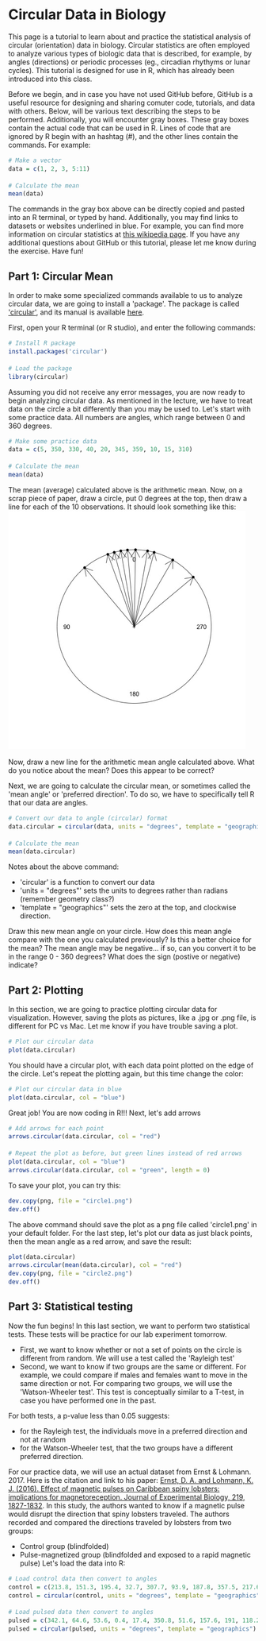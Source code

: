 # Circular Data in Biology
This page is a tutorial to learn about and practice the statistical analysis of circular (orientation) data in biology.  Circular statistics are often employed to analyze various types of biologic data that is described, for example, by angles (directions) or periodic processes (eg., circadian rhythyms or lunar cycles).  This tutorial is designed for use in R, which has already been introduced into this class.

Before we begin, and in case you have not used GitHub before, GitHub is a useful resource for designing and sharing comuter code, tutorials, and data with others.  Below, will be various text describing the steps to be performed.  Additionally, you will encounter gray boxes.  These gray boxes contain the actual code that can be used in R.  Lines of code that are ignored by R begin with an hashtag (#), and the other lines contain the commands.  For example:
```R
# Make a vector
data = c(1, 2, 3, 5:11)

# Calculate the mean
mean(data)
```
The commands in the gray box above can be directly copied and pasted into an R terminal, or typed by hand.  Additionally, you may find links to datasets or websites underlined in blue.  For example, you can find more information on circular statistics at [this wikipedia page](https://en.wikipedia.org/wiki/Directional_statistics). If you have any additional questions about GitHub or this tutorial, please let me know during the exercise.  Have fun!

## Part 1:  Circular Mean
In order to make some specialized commands available to us to analyze circular data, we are going to install a 'package'.  The package is called ['circular'](https://cran.r-project.org/web/packages/circular/index.html), and its manual is available [here](https://cran.r-project.org/web/packages/circular/circular.pdf).

First, open your R terminal (or R studio), and enter the following commands:
```R
# Install R package
install.packages('circular')

# Load the package
library(circular)
```
Assuming you did not receive any error messages, you are now ready to begin analyzing circular data.
As mentioned in the lecture, we have to treat data on the circle a bit differently than you may be used to.
Let's start with some practice data. All numbers are angles, which range between 0 and 360 degrees.
```R
# Make some practice data
data = c(5, 350, 330, 40, 20, 345, 359, 10, 15, 310)

# Calculate the mean
mean(data)
```
The mean (average) calculated above is the arithmetic mean.  Now, on a scrap piece of paper, draw a circle, put 0 degrees at the top, then draw a line for each of the 10 observations.  It should look something like this:
![Circle Plot](./circle.jpg)

Now, draw a new line for the arithmetic mean angle calculated above.  What do you notice about the mean?  Does this appear to be correct?

Next, we are going to calculate the circular mean, or sometimes called the 'mean angle' or 'preferred direction'.  To do so, we have to specifically tell R that our data are angles.
```R
# Convert our data to angle (circular) format
data.circular = circular(data, units = "degrees", template = "geographics")

# Calculate the mean
mean(data.circular)
```
Notes about the above command:
- 'circular' is a function to convert our data
- 'units = "degrees"' sets the units to degrees rather than radians (remember geometry class?)
- 'template = "geographics"' sets the zero at the top, and clockwise direction.

Draw this new mean angle on your circle. How does this mean angle compare with the one you calculated previously? Is this a better choice for the mean?  The mean angle may be negative... if so, can you convert it to be in the range 0 - 360 degrees?  What does the sign (postive or negative) indicate?

## Part 2:  Plotting
In this section, we are going to practice plotting circular data for visualization.  However, saving the plots as pictures, like a .jpg or .png file, is different for PC vs Mac.  Let me know if you have trouble saving a plot.
```R
# Plot our circular data
plot(data.circular)
```
You should have a circular plot, with each data point plotted on the edge of the circle.  Let's repeat the plotting again, but this time change the color:
```R
# Plot our circular data in blue
plot(data.circular, col = "blue")
```
Great job!  You are now coding in R!!!
Next, let's add arrows
```R
# Add arrows for each point
arrows.circular(data.circular, col = "red")

# Repeat the plot as before, but green lines instead of red arrows
plot(data.circular, col = "blue")
arrows.circular(data.circular, col = "green", length = 0)
```
To save your plot, you can try this:
```R
dev.copy(png, file = "circle1.png")
dev.off()
```
The above command should save the plot as a png file called 'circle1.png' in your default folder.
For the last step, let's plot our data as just black points, then the mean angle as a red arrow, and save the result:
```R
plot(data.circular)
arrows.circular(mean(data.circular), col = "red")
dev.copy(png, file = "circle2.png")
dev.off()
```
## Part 3:  Statistical testing
Now the fun begins!  In this last section, we want to perform two statistical tests.  These tests will be practice for our lab experiment tomorrow.
- First, we want to know whether or not a set of points on the circle is different from random.  We will use a test called the 'Rayleigh test'
- Second, we want to know if two groups are the same or different.  For example, we could compare if males and females want to move in the same direction or not.  For comparing two groups, we will use the 'Watson-Wheeler test'.  This test is conceptually similar to a T-test, in case you have performed one in the past.

For both tests, a p-value less than 0.05 suggests:
- for the Rayleigh test, the individuals move in a preferred direction and not at random
- for the Watson-Wheeler test, that the two groups have a different preferred direction.

For our practice data, we will use an actual dataset from Ernst & Lohmann. 2017.  Here is the citation and link to his paper:
[Ernst, D. A. and Lohmann, K. J. (2016). Effect of magnetic pulses on Caribbean spiny lobsters: implications for magnetoreception. Journal of Experimental Biology, 219, 1827-1832](http://jeb.biologists.org/content/219/12/1827).  In this study, the authors wanted to know if a magnetic pulse would disrupt the direction that spiny lobsters traveled. The authors recorded and compared the directions traveled by lobsters from two groups:
- Control group (blindfolded)
- Pulse-magnetized group (blindfolded and exposed to a rapid magnetic pulse)
Let's load the data into R:
```R
# Load control data then convert to angles
control = c(213.8, 151.3, 195.4, 32.7, 307.7, 93.9, 187.8, 357.5, 217.6, 307, 196.6, 233.6, 97)
control = circular(control, units = "degrees", template = "geographics")

# Load pulsed data then convert to angles
pulsed = c(342.1, 64.6, 53.6, 0.4, 17.4, 350.8, 51.6, 157.6, 191, 118.2, 317.9, 70.1, 55.8, 73.4)
pulsed = circular(pulsed, units = "degrees", template = "geographics")
```
